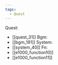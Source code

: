 ```yaml
---
tags:
  - Quest
---
```

Quest:
- [[quest_31]]
Bgm:
- [[bgm_191]]
System:
- [[system_40]]
Fn:
- [[e1000_function10]]
- [[e1000_function11]]
